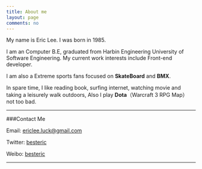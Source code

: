 ```yaml
---
title: About me
layout: page
comments: no
---
```


My name is Eric Lee. I was born in 1985.

I am an Computer B.E, graduated from Harbin Engineering University of Software Engineering. My current work interests include Front-end developer.

I am also a Extreme sports fans focused on **SkateBoard** and **BMX**.

In spare time, I like reading book, surfing internet, watching movie and taking a leisurely walk outdoors, Also I play **Dota**（Warcraft 3 RPG Map） not too bad.

----

###Contact Me        

Email:   [ericlee.luck@gmail.com](mailto:ericlee.luck@gmail.com) 

Twitter: [besteric](http://twitter.com/besteric)

Weibo:   [besteric](http://weibo.com/besteric)	       

----
